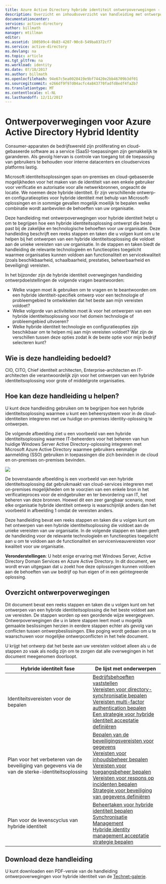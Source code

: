 ```yaml
---
title: Azure Active Directory hybride identiteit ontwerpoverwegingen - overzicht | Microsoft Docs
description: Overzicht en inhoudsoverzicht van handleiding met ontwerpoverwegingen voor hybride identiteit
documentationcenter: 
services: active-directory
author: billmath
manager: mtillman
editor: 
ms.assetid: 100509c4-0b83-4207-90c8-549ba8372cf7
ms.service: active-directory
ms.devlang: na
ms.topic: article
ms.tgt_pltfrm: na
ms.workload: identity
ms.date: 07/18/2017
ms.author: billmath
ms.openlocfilehash: 94e67c5ea0028419e9bf74420e2bb46709b3df01
ms.sourcegitcommit: e266df9f97d04acfc4a843770fadfd8edf4fa2b7
ms.translationtype: MT
ms.contentlocale: nl-NL
ms.lasthandoff: 12/11/2017
---
```

# <a name="azure-active-directory-hybrid-identity-design-considerations"></a>Ontwerpoverwegingen voor Azure Active Directory Hybrid Identity
Consumer-apparaten de bedrijfswereld zijn proliferating en cloud-gebaseerde software as a service (SaaS)-toepassingen zijn gemakkelijk te garanderen. Als gevolg hiervan is controle van toegang tot de toepassing van gebruikers te behouden voor interne datacenters en cloudservices platforms lastig.  

Microsoft identiteitsoplossingen span on-premises en cloud-gebaseerde mogelijkheden voor het maken van de identiteit van een enkele gebruiker voor verificatie en autorisatie voor alle netwerkbronnen, ongeacht de locatie. We noemen deze hybride identiteit. Er zijn verschillende ontwerp- en configuratieopties voor hybride identiteit met behulp van Microsoft-oplossingen en in sommige gevallen mogelijk moeilijk te bepalen welke combinatie wordt aanbevolen de behoeften van uw organisatie. 

Deze handleiding met ontwerpoverwegingen voor hybride identiteit helpt u om te begrijpen hoe een hybride identiteitsoplossing ontwerpt die beste past bij de zakelijke en technologische behoeften voor uw organisatie.  Deze handleiding beschrijft een reeks stappen en taken die u volgen kunt om u te helpen bij het ontwerpen van een hybride identiteitsoplossing die voldoet aan de unieke vereisten van uw organisatie. In de stappen en taken biedt de handleiding de relevante technologieën en functieopties toegelicht waarmee organisaties kunnen voldoen aan functionaliteit en servicekwaliteit (zoals beschikbaarheid, schaalbaarheid, prestaties, beheerbaarheid en beveiliging) vereisten. 

In het bijzonder zijn de hybride identiteit overwegingen handleiding ontwerpdoelstellingen de volgende vragen beantwoorden: 

* Welke vragen moet ik gebruiken om te vragen en te beantwoorden om een hybride identiteit-specifiek ontwerp voor een technologie of probleemgebied te ontwikkelen dat het beste aan mijn vereisten voldoet?
* Welke volgorde van activiteiten moet ik voor het ontwerpen van een hybride identiteitsoplossing voor het domein technologie of probleemgebied uitvoeren? 
* Welke hybride identiteit technologie en configuratieopties zijn beschikbaar om te helpen mij aan mijn vereisten voldoet? Wat zijn de verschillen tussen deze opties zodat ik de beste optie voor mijn bedrijf selecteren kunt?

## <a name="who-is-this-guide-intended-for"></a>Wie is deze handleiding bedoeld?
 CIO, CITO, Chief identiteit architecten, Enterprise-architecten en IT-architecten die verantwoordelijk zijn voor het ontwerpen van een hybride identiteitsoplossing voor grote of middelgrote organisaties.

## <a name="how-can-this-guide-help-you"></a>Hoe kan deze handleiding u helpen?
U kunt deze handleiding gebruiken om te begrijpen hoe een hybride identiteitsoplossing waarmee u kunt een beheersysteem voor in de cloud-identiteiten integreren met uw huidige on-premises identity-oplossing te ontwerpen. 

De volgende afbeelding ziet u een voorbeeld van een hybride identiteitsoplossing waarmee IT-beheerders voor het beheren van hun huidige Windows Server Active Directory-oplossing integreren met Microsoft Azure Active Directory waarmee gebruikers eenmalige aanmelding (SSO) gebruiken in toepassingen die zich bevinden in de cloud en on-premises on-premises bevinden.

![](./media/hybrid-id-design-considerations/hybridID-example.png)

De bovenstaande afbeelding is een voorbeeld van een hybride identiteitsoplossing dat gebruikmaakt van cloud-services integreren met on-premises mogelijkheden om te voorzien van een enkele bron in het verificatieproces voor de eindgebruiker en ter bevordering van IT, het beheren van deze bronnen. Hoewel dit een zeer gangbaar scenario, moet elke organisatie hybride identiteit ontwerp is waarschijnlijk anders dan het voorbeeld in afbeelding 1 omdat de vereisten anders. 

Deze handleiding bevat een reeks stappen en taken die u volgen kunt om het ontwerpen van een hybride identiteitsoplossing die voldoet aan de unieke vereisten van uw organisatie. In de volgende stappen en taken geeft de handleiding voor de relevante technologieën en functieopties toegelicht aan u om te voldoen aan de functionaliteit en serviceniveauvereisten voor kwaliteit voor uw organisatie.

**Veronderstellingen**: U hebt enige ervaring met Windows Server, Active Directory Domain Services en Azure Active Directory. In dit document, we wordt ervan uitgegaan dat u zoekt hoe deze oplossingen kunnen voldoen aan de behoeften van uw bedrijf op hun eigen of in een geïntegreerde oplossing.

## <a name="design-considerations-overview"></a>Overzicht ontwerpoverwegingen
Dit document bevat een reeks stappen en taken die u volgen kunt om het ontwerpen van een hybride identiteitsoplossing die het beste voldoet aan uw vereisten. De stappen worden op een geordende wijze weergegeven. Ontwerpoverwegingen die u in latere stappen leert moet u mogelijk gemaakte beslissingen herzien in eerdere stappen echter als gevolg van conflicten tussen ontwerpbeslissingen. Elke poging wordt gedaan om u te waarschuwen voor mogelijke ontwerpconflicten in het hele document. 

U krijgt het ontwerp dat het beste aan uw vereisten voldoet alleen als u de stappen zo vaak als nodig zijn om te zorgen dat alle overwegingen in het document meegenomen doorloopt. 

| Hybride identiteit fase | De lijst met onderwerpen |
| --- | --- |
| Identiteitsvereisten voor de bepalen |[Bedrijfsbehoeften vaststellen](active-directory-hybrid-identity-design-considerations-business-needs.md)<br> [Vereisten voor directory-synchronisatie bepalen](active-directory-hybrid-identity-design-considerations-directory-sync-requirements.md)<br> [Vereisten multi-factor authentication bepalen](active-directory-hybrid-identity-design-considerations-multifactor-auth-requirements.md)<br> [Een strategie voor hybride identiteit acceptatie definiëren](active-directory-hybrid-identity-design-considerations-identity-adoption-strategy.md) |
| Plan voor het verbeteren van de beveiliging van gegevens via de van de sterke-identiteitsoplossing |[Bepalen van de beveiligingsvereisten voor gegevens](active-directory-hybrid-identity-design-considerations-dataprotection-requirements.md) <br> [Vereisten voor inhoudsbeheer bepalen](active-directory-hybrid-identity-design-considerations-contentmgt-requirements.md)<br> [Vereisten voor toegangsbeheer bepalen](active-directory-hybrid-identity-design-considerations-accesscontrol-requirements.md)<br> [Vereisten voor respons op incidenten bepalen](active-directory-hybrid-identity-design-considerations-incident-response-requirements.md) <br> [Strategie voor beveiliging van gegevens definiëren](active-directory-hybrid-identity-design-considerations-data-protection-strategy.md) |
| Plan voor de levenscyclus van hybride identiteit |[Beheertaken voor hybride identiteit bepalen](active-directory-hybrid-identity-design-considerations-hybrid-id-management-tasks.md) <br> [Synchronisatie Management](active-directory-hybrid-identity-design-considerations-hybrid-id-management-tasks.md)<br> [Hybride identity management acceptatie strategie bepalen](active-directory-hybrid-identity-design-considerations-lifecycle-adoption-strategy.md) |

## <a name="download-this-guide"></a>Download deze handleiding
U kunt downloaden een PDF-versie van de handleiding ontwerpoverwegingen voor hybride identiteit van de [Technet-galerie](https://gallery.technet.microsoft.com/Azure-Hybrid-Identity-b06c8288). 

